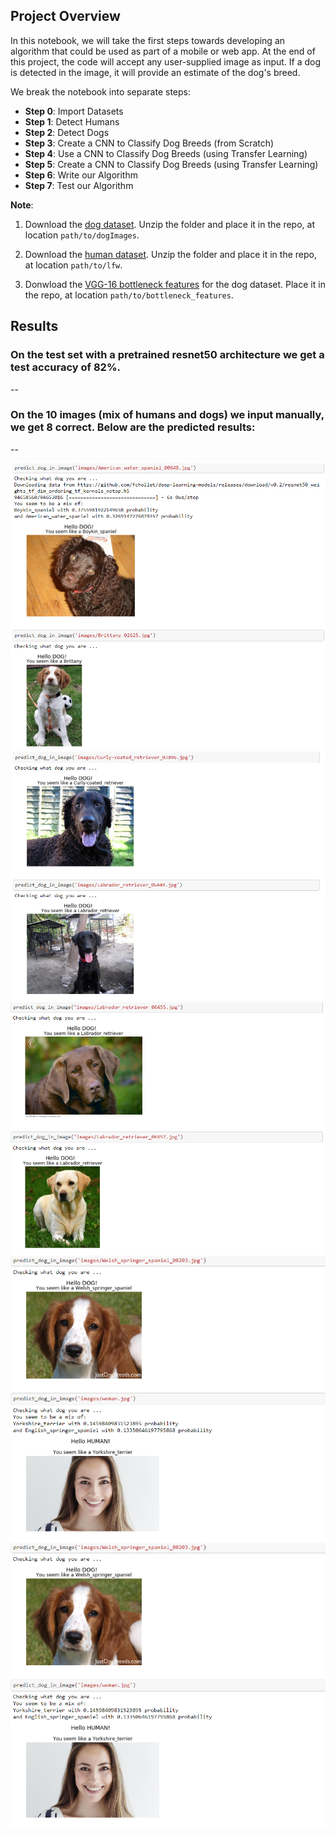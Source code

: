 ## Project Overview

In this notebook, we will take the first steps towards developing an algorithm that could be used as part of a mobile or web app.  At the end of this project, the code will accept any user-supplied image as input.  If a dog is detected in the image, it will provide an estimate of the dog's breed.

We break the notebook into separate steps:

* **Step 0**: Import Datasets
* **Step 1**: Detect Humans
* **Step 2**: Detect Dogs
* **Step 3**: Create a CNN to Classify Dog Breeds (from Scratch)
* **Step 4**: Use a CNN to Classify Dog Breeds (using Transfer Learning)
* **Step 5**: Create a CNN to Classify Dog Breeds (using Transfer Learning)
* **Step 6**: Write our Algorithm
* **Step 7**: Test our Algorithm

**Note**: 

1. Download the [dog dataset](https://s3-us-west-1.amazonaws.com/udacity-aind/dog-project/dogImages.zip).  Unzip the folder and place it in the repo, at location `path/to/dogImages`. 

2. Download the [human dataset](https://s3-us-west-1.amazonaws.com/udacity-aind/dog-project/lfw.zip).  Unzip the folder and place it in the repo, at location `path/to/lfw`. 

3. Donwload the [VGG-16 bottleneck features](https://s3-us-west-1.amazonaws.com/udacity-aind/dog-project/DogVGG16Data.npz) for the dog dataset.  Place it in the repo, at location `path/to/bottleneck_features`.

## Results

### On the test set with a pretrained resnet50 architecture we get a test accuracy of 82%. 
--

### On the 10 images (mix of humans and dogs) we input manually, we get 8 correct. Below are the predicted results:
--

<img src="results/1.png">
<img src="results/2.png">
<img src="results/3.png">
<img src="results/4.png">
<img src="results/4.png">
